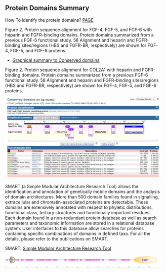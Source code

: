 ## Protein Domains Summary

How To identify the protein domains? [PAGE](https://www.biostars.org/p/58634/#406303)

Figure 2. Protein sequence alignment for FGF-4, FGF-5, and FGF-6 with heparin and FGFR-binding domains. Protein domains summarized from a previous FGF-6 functional study. 58 Alignment and heparin and FGFR-binding sites/regions (HBS and FGFR-BR, respectively) are shown for FGF-4, FGF-5, and FGF-6 proteins.

* [Graphical summary to Conserved domains](https://www.ncbi.nlm.nih.gov/Structure/cdd/wrpsb.cgi)

Figure 2. Protein sequence alignment for COL2A1 with heparin and FGFR-binding domains. Protein domains summarized from a previous FGF-6 functional study. 58 Alignment and heparin and FGFR-binding sites/regions (HBS and FGFR-BR, respectively) are shown for FGF-4, FGF-5, and FGF-6 proteins. 

![COL2A1](Shicheng_Guo_2019_COL2A1.JPG)

SMART (a Simple Modular Architecture Research Tool) allows the identification and annotation of genetically mobile domains and the analysis of domain architectures. More than 500 domain families found in signalling, extracellular and chromatin-associated proteins are detectable. These domains are extensively annotated with respect to phyletic distributions, functional class, tertiary structures and functionally important residues. Each domain found in a non-redundant protein database as well as search parameters and taxonomic information are stored in a relational database system. User interfaces to this database allow searches for proteins containing specific combinations of domains in defined taxa. For all the details, please refer to the publications on SMART.

SMART: [Simple Modular Architecture Research Tool](http://smart.embl-heidelberg.de/smart/set_mode.cgi?NORMAL=1)

![Shicheng-Guo-2019-COL2A1-SMART.JPG](Shicheng-Guo-2019-COL2A1-SMART.JPG)
